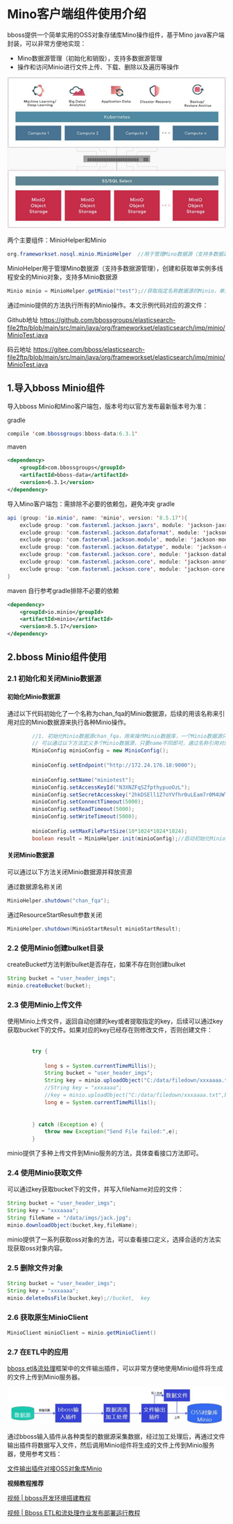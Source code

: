 # Mino客户端组件使用介绍

bboss提供一个简单实用的OSS对象存储库Mino操作组件，基于Mino java客户端封装，可以非常方便地实现：

- Mino数据源管理（初始化和销毁），支持多数据源管理
- 操作和访问Minio进行文件上传、下载、删除以及遍历等操作

![](images\minio.png)

两个主要组件：MinioHelper和Minio

```java
org.frameworkset.nosql.minio.MinioHelper  //用于管理Mino数据源（支持多数据源管理），创建和获取单实例多线程安全的Minio对象
```

MinioHelper用于管理Mino数据源（支持多数据源管理），创建和获取单实例多线程安全的Minio对象，支持多Minio数据源

```java
Minio minio = MinioHelper.getMinio("test");//获取指定名称数据源的Minio，单实例多线程安全

```


通过minio提供的方法执行所有的Minio操作。本文示例代码对应的源文件：

Github地址 https://github.com/bbossgroups/elasticsearch-file2ftp/blob/main/src/main/java/org/frameworkset/elasticsearch/imp/minio/MinioTest.java

码云地址 https://gitee.com/bboss/elasticsearch-file2ftp/blob/main/src/main/java/org/frameworkset/elasticsearch/imp/minio/MinioTest.java



## 1.导入bboss Minio组件

导入bboss Minio和Mino客户端包，版本号均以官方发布最新版本号为准：

gradle

```java
compile 'com.bbossgroups:bboss-data:6.3.1' 
```

maven

```xml
<dependency>  
    <groupId>com.bbossgroups</groupId>  
    <artifactId>bboss-data</artifactId>  
    <version>6.3.1</version>  
</dependency>  
```
导入Mino客户端包：需排除不必要的依赖包，避免冲突
gradle

```java
api (group: 'io.minio', name: 'minio', version: '8.5.17'){
    exclude group: 'com.fasterxml.jackson.jaxrs', module: 'jackson-jaxrs-json-provider'
    exclude group: 'com.fasterxml.jackson.dataformat', module: 'jackson-dataformat-csv'
    exclude group: 'com.fasterxml.jackson.module', module: 'jackson-module-scala_2.12'
    exclude group: 'com.fasterxml.jackson.datatype', module: 'jackson-datatype-jdk8'
    exclude group: 'com.fasterxml.jackson.core', module: 'jackson-databind'
    exclude group: 'com.fasterxml.jackson.core', module: 'jackson-annotations'
    exclude group: 'com.fasterxml.jackson.core', module: 'jackson-core'
}
```
maven 自行参考gradle排除不必要的依赖

```xml
<dependency>  
    <groupId>io.minio</groupId>  
    <artifactId>minio</artifactId>  
    <version>8.5.17</version>  
</dependency>  
```


## 2.bboss Minio组件使用

### 2.1 初始化和关闭Minio数据源

#### 初始化Minio数据源

通过以下代码初始化了一个名称为chan_fqa的Minio数据源，后续的用该名称来引用对应的Minio数据源来执行各种Minio操作。

```java
        //1. 初始化Minio数据源chan_fqa，用来操作Minio数据库，一个Minio数据源只需要定义一次即可，后续通过名称chan_fqa反复引用，多线程安全
        // 可以通过以下方法定义多个Minio数据源，只要name不同即可，通过名称引用对应的数据源
        MinioConfig minioConfig = new MinioConfig();

        minioConfig.setEndpoint("http://172.24.176.18:9000");

        minioConfig.setName("miniotest");
        minioConfig.setAccessKeyId("N3XNZFqSZfpthypuoOzL");
        minioConfig.setSecretAccesskey("2hkDSEll1Z7oYVfhr0uLEam7r0M4UWT8akEBqO97");
        minioConfig.setConnectTimeout(5000);
        minioConfig.setReadTimeout(5000);
        minioConfig.setWriteTimeout(5000);

        minioConfig.setMaxFilePartSize(10*1024*1024*1024);
        boolean result = MinioHelper.init(minioConfig);//启动初始化Minio数据源
```

#### 关闭Minio数据源

可以通过以下方法关闭Minio数据源并释放资源

通过数据源名称关闭

```java
MinioHelper.shutdown("chan_fqa");
```

通过ResourceStartResult参数关闭  

```java
MinioHelper.shutdown(MinioStartResult minioStartResult);
```

### 2.2 使用Minio创建bulket目录

createBucketf方法判断bulket是否存在，如果不存在则创建bulket

```java
String bucket = "user_header_imgs";
minio.createBucket(bucket);
```

### 2.3 使用Minio上传文件

使用Minio上传文件，返回自动创建的key或者提取指定的key，后续可以通过key获取bucket下的文件。如果对应的key已经存在则修改文件，否则创建文件：

```java
        
        try {
        
            long s = System.currentTimeMillis();
          	String bucket = "user_header_imgs";  
            String key = minio.uploadObject("C:/data/filedown/xxxaaaa.txt",bucket);//保存文件，返回自动创建的key，可以通过key获取bucket下创建的文件
            //String key = "xxxaaaa";
            //key = minio.uploadObject("C:/data/filedown/xxxaaaa.txt",bucket,key);//指定key，如果不指定，自动生成一个key
            long e = System.currentTimeMillis();
           
             
        } catch (Exception e) {
            throw new Exception("Send File failed:",e);
        }
```
minio提供了多种上传文件到Minio服务的方法，具体查看接口方法即可。
### 2.4 使用Minio获取文件

可以通过key获取bucket下的文件，并写入fileName对应的文件：

```java
String bucket = "user_header_imgs";
String key = "xxxaaaa";
String fileName = "/data/imgs/jack.jpg";
minio.downloadObject(bucket,key,fileName);
```

 minio提供了一系列获取oss对象的方法，可以查看接口定义，选择合适的方法实现获取oss对象内容。

### 2.5 删除文件对象

```java
String bucket = "user_header_imgs";
String key = "xxxaaaa";
minio.deleteOssFile(bucket,key);//bucket,  key
```

### 2.6 获取原生MinioClient

```java
MinioClient minioClient = minio.getMinioClient()
```

### 2.7 在ETL中的应用

[bboss etl&流处理](https://esdoc.bbossgroups.com/#/db-es-tool)框架中的文件输出插件，可以非常方便地使用Minio组件将生成的文件上传到Minio服务器。

![](images\file-oss-minio.jpg)

通过bboss输入插件从各种类型的数据源采集数据，经过加工处理后，再通过文件输出插件将数据写入文件，然后调用Minio组件将生成的文件上传到Minio服务器，使用参考文档：

[文件输出插件对接OSS对象库Minio](https://esdoc.bbossgroups.com/#/datatran-plugins?id=_233-导出并上传oss)

**视频教程推荐**

[视频 | bboss开发环境搭建教程](https://mp.weixin.qq.com/s?__biz=MzA3MzE0MDUyNw==&mid=2247484503&idx=1&sn=59bd7cbab0ff9d89377289228a93e84b&scene=21#wechat_redirect)

[视频 | Bboss ETL和流处理作业发布部署运行教程](https://mp.weixin.qq.com/s?__biz=MzA3MzE0MDUyNw==&mid=2247484515&idx=1&sn=580dbbaf86f2ed2360ae71724b9678a6&scene=21#wechat_redirect)



